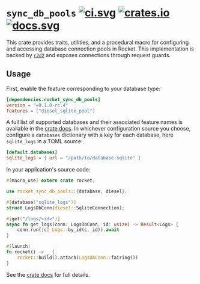 # `sync_db_pools` [![ci.svg]][ci] [![crates.io]][crate] [![docs.svg]][crate docs]

[crates.io]: https://img.shields.io/crates/v/rocket_sync_db_pools.svg
[crate]: https://crates.io/crates/rocket_sync_db_pools
[docs.svg]: https://img.shields.io/badge/web-master-red.svg?style=flat&label=docs&colorB=d33847
[crate docs]: https://api.rocket.rs/v0.5-rc/rocket_sync_db_pools
[ci.svg]: https://github.com/SergioBenitez/Rocket/workflows/CI/badge.svg
[ci]: https://github.com/SergioBenitez/Rocket/actions

This crate provides traits, utilities, and a procedural macro for configuring
and accessing database connection pools in Rocket. This implementation is backed
by [`r2d2`] and exposes connections through request guards.

[`r2d2`]: https://docs.rs/r2d2

## Usage

First, enable the feature corresponding to your database type:

```toml
[dependencies.rocket_sync_db_pools]
version = "=0.1.0-rc.4"
features = ["diesel_sqlite_pool"]
```

A full list of supported databases and their associated feature names is
available in the [crate docs]. In whichever configuration source you choose,
configure a `databases` dictionary with a key for each database, here
`sqlite_logs` in a TOML source:

```toml
[default.databases]
sqlite_logs = { url = "/path/to/database.sqlite" }
```

In your application's source code:

```rust
#[macro_use] extern crate rocket;

use rocket_sync_db_pools::{database, diesel};

#[database("sqlite_logs")]
struct LogsDbConn(diesel::SqliteConnection);

#[get("/logs/<id>")]
async fn get_logs(conn: LogsDbConn, id: usize) -> Result<Logs> {
    conn.run(|c| Logs::by_id(c, id)).await
}

#[launch]
fn rocket() -> _ {
    rocket::build().attach(LogsDbConn::fairing())
}
```

See the [crate docs] for full details.
